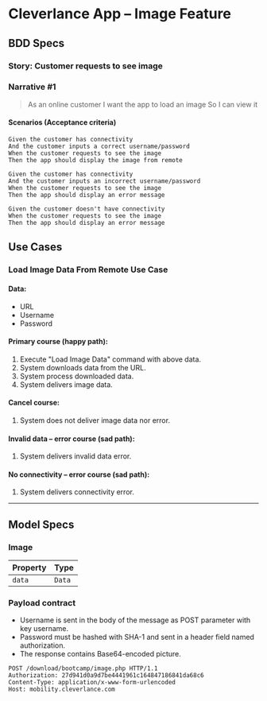 # Cleverlance App – Image Feature


## BDD Specs

### Story: Customer requests to see image

### Narrative #1

> As an online customer
I want the app to load an image
So I can view it

#### Scenarios (Acceptance criteria)

```
Given the customer has connectivity
And the customer inputs a correct username/password
When the customer requests to see the image
Then the app should display the image from remote

Given the customer has connectivity
And the customer inputs an incorrect username/password
When the customer requests to see the image
Then the app should display an error message

Given the customer doesn't have connectivity
When the customer requests to see the image
Then the app should display an error message
```


## Use Cases

### Load Image Data From Remote Use Case

#### Data:
- URL
- Username
- Password

#### Primary course (happy path):
1. Execute "Load Image Data" command with above data.
2. System downloads data from the URL.
3. System process downloaded data.
4. System delivers image data.

#### Cancel course:
1. System does not deliver image data nor error.

#### Invalid data – error course (sad path):
1. System delivers invalid data error.

#### No connectivity – error course (sad path):
1. System delivers connectivity error.

---

## Model Specs

### Image

| Property      | Type                |
|---------------|---------------------|
| `data`        | `Data`              |

### Payload contract

- Username is sent in the body of the message as POST parameter with key username.
- Password must be hashed with SHA-1 and sent in a header field named
authorization.
- The response contains Base64-encoded picture.

```
POST /download/bootcamp/image.php HTTP/1.1
Authorization: 27d941d0a9d7be4441961c164847186841da68c6
Content-Type: application/x-www-form-urlencoded
Host: mobility.cleverlance.com
```
